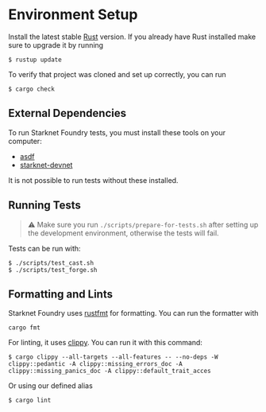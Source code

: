 # Environment Setup

Install the latest stable [Rust](https://www.rust-lang.org/tools/install) version.
If you already have Rust installed make sure to upgrade it by running

```shell
$ rustup update
```

To verify that project was cloned and set up correctly, you can run

```shell
$ cargo check
```

## External Dependencies

To run Starknet Foundry tests, you must install these tools on your computer:

- [asdf](https://asdf-vm.com/guide/getting-started.html)
- [starknet-devnet](https://0xspaceshard.github.io/starknet-devnet/docs/intro)

It is not possible to run tests without these installed.

## Running Tests

> ⚠️ Make sure you run `./scripts/prepare-for-tests.sh` after setting up the development environment, otherwise the
> tests will fail.

Tests can be run with:

```shell
$ ./scripts/test_cast.sh
$ ./scripts/test_forge.sh
```

## Formatting and Lints

Starknet Foundry uses [rustfmt](https://github.com/rust-lang/rustfmt) for formatting. You can run the formatter with

```shell
cargo fmt
```

For linting, it uses [clippy](https://github.com/rust-lang/rust-clippy). You can run it with this command:

```shell
$ cargo clippy --all-targets --all-features -- --no-deps -W clippy::pedantic -A clippy::missing_errors_doc -A clippy::missing_panics_doc -A clippy::default_trait_acces
```

Or using our defined alias

```shell
$ cargo lint
```
